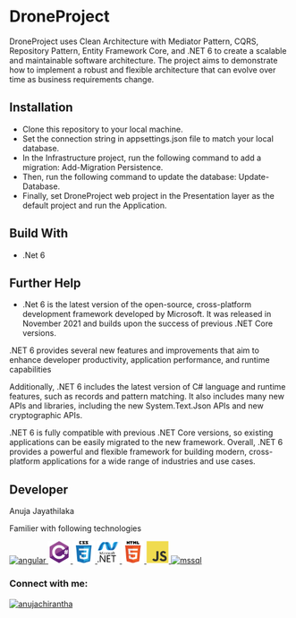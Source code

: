 # DroneProject
DroneProject uses Clean Architecture with Mediator Pattern, CQRS, Repository Pattern, Entity Framework Core, and .NET 6 to create a scalable and maintainable software architecture. The project aims to demonstrate how to implement a robust and flexible architecture that can evolve over time as business requirements change.

## Installation
- Clone this repository to your local machine.
- Set the connection string in appsettings.json file to match your local database.
- In the Infrastructure project, run the following command to add a migration: Add-Migration Persistence.
- Then, run the following command to update the database: Update-Database.
- Finally, set DroneProject web project in the Presentation layer as the default project and run the Application.

## Build With
- .Net 6

## Further Help

- .Net 6  is the latest version of the open-source, cross-platform development framework developed by Microsoft. It was released in November 2021 and builds upon the success of previous .NET Core versions.

.NET 6 provides several new features and improvements that aim to enhance developer productivity, application performance, and runtime capabilities

Additionally, .NET 6 includes the latest version of C# language and runtime features, such as records and pattern matching. It also includes many new APIs and libraries, including the new System.Text.Json APIs and new cryptographic APIs.

.NET 6 is fully compatible with previous .NET Core versions, so existing applications can be easily migrated to the new framework. Overall, .NET 6 provides a powerful and flexible framework for building modern, cross-platform applications for a wide range of industries and use cases.

## Developer

Anuja Jayathilaka

Familier with following technologies

<p align="left"> <a href="https://angular.io" target="_blank" rel="noreferrer"> <img src="https://angular.io/assets/images/logos/angular/angular.svg" alt="angular" width="40" height="40"/> </a> <a href="https://www.w3schools.com/cs/" target="_blank" rel="noreferrer"> <img src="https://raw.githubusercontent.com/devicons/devicon/master/icons/csharp/csharp-original.svg" alt="csharp" width="40" height="40"/> </a> <a href="https://www.w3schools.com/css/" target="_blank" rel="noreferrer"> <img src="https://raw.githubusercontent.com/devicons/devicon/master/icons/css3/css3-original-wordmark.svg" alt="css3" width="40" height="40"/> </a> <a href="https://dotnet.microsoft.com/" target="_blank" rel="noreferrer"> <img src="https://raw.githubusercontent.com/devicons/devicon/master/icons/dot-net/dot-net-original-wordmark.svg" alt="dotnet" width="40" height="40"/> </a> <a href="https://www.w3.org/html/" target="_blank" rel="noreferrer"> <img src="https://raw.githubusercontent.com/devicons/devicon/master/icons/html5/html5-original-wordmark.svg" alt="html5" width="40" height="40"/> </a> <a href="https://developer.mozilla.org/en-US/docs/Web/JavaScript" target="_blank" rel="noreferrer"> <img src="https://raw.githubusercontent.com/devicons/devicon/master/icons/javascript/javascript-original.svg" alt="javascript" width="40" height="40"/> </a> <a href="https://www.microsoft.com/en-us/sql-server" target="_blank" rel="noreferrer"> <img src="https://www.svgrepo.com/show/303229/microsoft-sql-server-logo.svg" alt="mssql" width="40" height="40"/> </a> </p>

<h3 align="left">Connect with me:</h3>
<p align="left">
<a href="https://linkedin.com/in/anujachirantha" target="blank"><img align="center" src="https://raw.githubusercontent.com/rahuldkjain/github-profile-readme-generator/master/src/images/icons/Social/linked-in-alt.svg" alt="anujachirantha" height="30" width="40" /></a>
</p>
